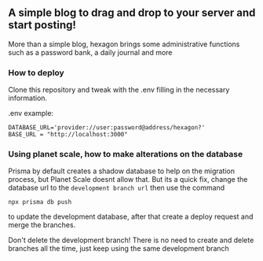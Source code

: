 ## A simple blog to drag and drop to your server and start posting!
More than a simple blog, hexagon brings some administrative functions such as a password bank, a daily journal and more

### How to deploy
Clone this repository and tweak with the .env filling in the necessary information.

.env example:
```
DATABASE_URL='provider://user:password@address/hexagon?'
BASE_URL = "http://localhost:3000"
```

### Using planet scale, how to make alterations on the database
Prisma by default creates a shadow database to help on the migration process, but Planet Scale doesnt allow that. But its a quick fix, change the database url to the `development branch url` then use the command
```
npx prisma db push
```
to update the development database, after that create a deploy request and merge the branches.

Don't delete the development branch! There is no need to create and delete branches all the time, just keep using the same development branch